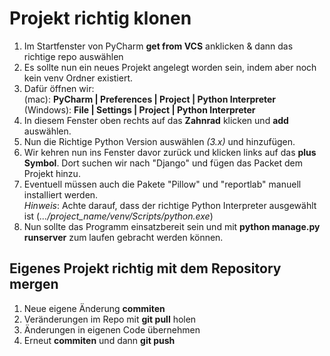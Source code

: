 # Projekt richtig klonen
1. Im Startfenster von PyCharm **get from VCS** anklicken & dann das richtige repo auswählen
2. Es sollte nun ein neues Projekt angelegt worden sein, indem aber noch kein venv Ordner existiert.
3. Dafür öffnen wir: <br/>(mac): **PyCharm | Preferences | Project | Python Interpreter**<br/>(Windows): **File | Settings | Project | Python Interpreter**<br/>
4. In diesem Fenster oben rechts auf das **Zahnrad** klicken und **add** auswählen.
5. Nun die Richtige Python Version auswählen _(3.x)_ und hinzufügen.
6. Wir kehren nun ins Fenster davor zurück und klicken links auf das **plus Symbol**. Dort suchen wir nach "Django" und fügen das Packet dem Projekt hinzu. 
7. Eventuell müssen auch die Pakete "Pillow" und "reportlab" manuell installiert werden. <br/>
   *Hinweis*: Achte darauf, dass der richtige Python Interpreter ausgewählt ist (*.../project_name/venv/Scripts/python.exe*)
8. Nun sollte das Programm einsatzbereit sein und mit **python manage.py runserver** zum laufen gebracht werden können.


## Eigenes Projekt richtig mit dem Repository mergen
1. Neue eigene Änderung **commiten**
2. Veränderungen im Repo mit **git pull** holen
3. Änderungen in eigenen Code übernehmen
4. Erneut **commiten** und dann **git push**
